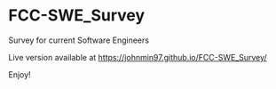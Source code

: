 # FCC-SWE_Survey

Survey for current Software Engineers

Live version available at https://johnmin97.github.io/FCC-SWE_Survey/

Enjoy!
